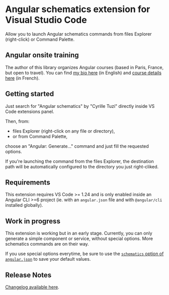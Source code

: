 # Angular schematics extension for Visual Studio Code

Allow you to launch Angular schematics commands from files Explorer (right-click) or Command Palette.

## Angular onsite training

The author of this library organizes Angular courses (based in Paris, France, but open to travel).
You can find [my bio here](https://www.cyrilletuzi.com/en/web/) (in English)
and [course details here](https://formationjavascript.com/formation-angular/) (in French).

## Getting started

Just search for "Angular schematics" by "Cyrille Tuzi" directly inside VS Code extensions panel.

Then, from:
- files Explorer (right-click on any file or directory),
- or from Command Palette,

choose an "Angular: Generate..." command and just fill the requested options.

If you're launching the command from the files Explorer,
the destination path will be automatically configured to the directory you just right-cliked.

## Requirements

This extension requires VS Code >= 1.24 and is only enabled inside an Angular CLI >=6 project
(ie. with an `angular.json` file and with `@angular/cli` installed globally).

## Work in progress

This extension is working but in an early stage. Currently, you can only generate a simple component or service, without special options.
More schematics commands are on their way.

If you use special options everytime, be sure to use the
[`schematics` option of `angular.json`](https://github.com/angular/angular-cli/wiki/angular-workspace)
to save your default values.

## Release Notes

[Changelog available here](https://github.com/cyrilletuzi/vscode-angular-schematics/blob/master/CHANGELOG.md).
